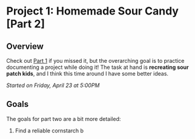 # Project 1: Homemade Sour Candy [Part 2]

## Overview
Check out [Part 1](https://github.com/briantanabe/project-log/blob/master/projects/sour%20candy/Sour%20Candy%20Part%201.md) if you missed it, but the overarching goal is to practice documenting a project while doing it! The task at hand is **recreating sour patch kids**, and I think this time around I have some better ideas.

*Started on Friday, April 23 at 5:00PM*

## Goals
The goals for part two are a bit more detailed:
1. Find a reliable cornstarch b
<!--stackedit_data:
eyJoaXN0b3J5IjpbOTQ0MTkxMzY5XX0=
-->